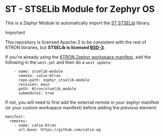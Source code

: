# ST - STSELib Module for Zephyr OS

This is a Zephyr Module to automatically import the [ST STSELib](https://github.com/STMicroelectronics/STSELib) library.

> [!IMPORTANT]
>
> This repository is licensed Apache-2 to be consistent with the rest of 6TRON libraries, but **STSELib is licensed [BSD-3](https://github.com/STMicroelectronics/STSELib/blob/main/LICENSE.txt)**.

If you're already using the [6TRON Zephyr workspace manifest](https://github.com/catie-aq/6tron_zephyr-workspace), add the following in the `west.yml` and then do a `west update`:

``````
    - name: stselib-module
      remote: catie-6tron
      repo-path: zephyr_stselib-module
      revision: main
      path: 6tron/stselib_module
      submodules: true
``````

If not, you will need to first add the external remote in your zephyr manifest (or your custom workspace manifest) before adding the previous element:

``````
manifest:
  remotes:
    - name: catie-6tron
      url-base: https://github.com/catie-aq
``````


